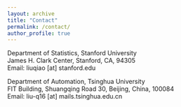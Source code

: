```yaml
---
layout: archive
title: "Contact"
permalink: /contact/
author_profile: true
---
```

Department of Statistics, Stanford University<br>
James H. Clark Center, Stanford, CA, 94305<br>
Email: liuqiao [at] stanford.edu

Department of Automation, Tsinghua University<br>
FIT Building, Shuangqing Road 30, Beijing, China, 100084<br>
Email: liu-q16 [at] mails.tsinghua.edu.cn



